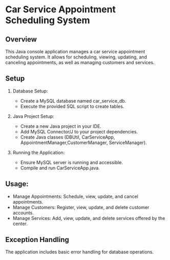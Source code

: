 # Car Service Appointment Scheduling System

## Overview

This Java console application manages a car service appointment scheduling system. It allows for scheduling, viewing, updating, and canceling appointments, as well as managing customers and services.

## Setup

1. Database Setup:
   - Create a MySQL database named car_service_db.
   - Execute the provided SQL script to create tables.

2. Java Project Setup:
   - Create a new Java project in your IDE.
   - Add MySQL Connector/J to your project dependencies.
   - Create Java classes (DBUtil, CarServiceApp, AppointmentManager,CustomerManager, ServiceManager).

3. Running the Application:
   - Ensure MySQL server is running and accessible.
   - Compile and run CarServiceApp.java.

## Usage:

- Manage Appointments: Schedule, view, update, and cancel appointments.
- Manage Customers: Register, view, update, and delete customer accounts.
- Manage Services: Add, view, update, and delete services offered by the center.

## Exception Handling

The application includes basic error handling for database operations. 

